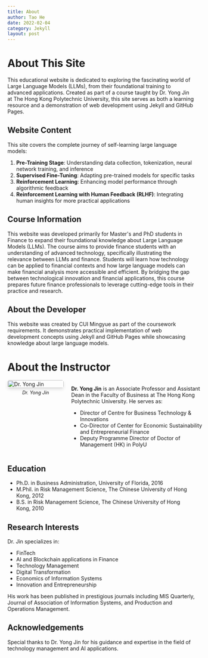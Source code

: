 ```yaml
---
title: About
author: Tao He
date: 2022-02-04
category: Jekyll
layout: post
---
```


# About This Site

This educational website is dedicated to exploring the fascinating world of Large Language Models (LLMs), from their foundational training to advanced applications. Created as part of a course taught by Dr. Yong Jin at The Hong Kong Polytechnic University, this site serves as both a learning resource and a demonstration of web development using Jekyll and GitHub Pages.

## Website Content

This site covers the complete journey of self-learning large language models:

1. **Pre-Training Stage**: Understanding data collection, tokenization, neural network training, and inference
2. **Supervised Fine-Tuning**: Adapting pre-trained models for specific tasks
3. **Reinforcement Learning**: Enhancing model performance through algorithmic feedback
4. **Reinforcement Learning with Human Feedback (RLHF)**: Integrating human insights for more practical applications

## Course Information

This website was developed primarily for Master's and PhD students in Finance to expand their foundational knowledge about Large Language Models (LLMs). The course aims to provide finance students with an understanding of advanced technology, specifically illustrating the relevance between LLMs and finance. Students will learn how technology can be applied to financial contexts and how large language models can make financial analysis more accessible and efficient. By bridging the gap between technological innovation and financial applications, this course prepares future finance professionals to leverage cutting-edge tools in their practice and research.

## About the Developer

This website was created by CUI Mingyue as part of the coursework requirements. It demonstrates practical implementation of web development concepts using Jekyll and GitHub Pages while showcasing knowledge about large language models.

# About the Instructor

<div style="display: flex; align-items: flex-start; margin-bottom: 20px;">
  <div style="flex: 0 0 30%; padding-right: 20px;">
    <img src="/assets/images/dr-jin.jpg" alt="Dr. Yong Jin" style="width: 100%; border-radius: 5px; box-shadow: 0 4px 8px rgba(0,0,0,0.1);">
    <p style="font-size: 0.9em; text-align: center; margin-top: 5px;"><em>Dr. Yong Jin</em></p>
  </div>
  <div style="flex: 0 0 70%;">
    <p><strong>Dr. Yong Jin</strong> is an Associate Professor and Assistant Dean in the Faculty of Business at The Hong Kong Polytechnic University. He serves as:</p>
    <ul>
      <li>Director of Centre for Business Technology & Innovations</li>
      <li>Co-Director of Center for Economic Sustainability and Entrepreneurial Finance</li>
      <li>Deputy Programme Director of Doctor of Management (HK) in PolyU</li>
    </ul>
  </div>
</div>

## Education
- Ph.D. in Business Administration, University of Florida, 2016
- M.Phil. in Risk Management Science, The Chinese University of Hong Kong, 2012
- B.S. in Risk Management Science, The Chinese University of Hong Kong, 2010

## Research Interests
Dr. Jin specializes in:
- FinTech
- AI and Blockchain applications in Finance
- Technology Management
- Digital Transformation
- Economics of Information Systems
- Innovation and Entrepreneurship

His work has been published in prestigious journals including MIS Quarterly, Journal of Association of Information Systems, and Production and Operations Management.


## Acknowledgements

Special thanks to Dr. Yong Jin for his guidance and expertise in the field of technology management and AI applications.
